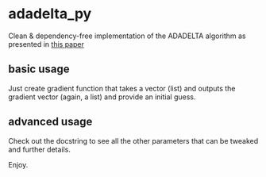 # adadelta_py
Clean & dependency-free implementation of the ADADELTA
algorithm as presented in [this paper](https://arxiv.org/pdf/1212.5701.pdf)

## basic usage
Just create gradient function that takes a vector (list)
and outputs the gradient vector (again, a list) and 
provide an initial guess. 

## advanced usage
Check out the docstring to see all the other parameters
that can be tweaked and further details.

Enjoy.
